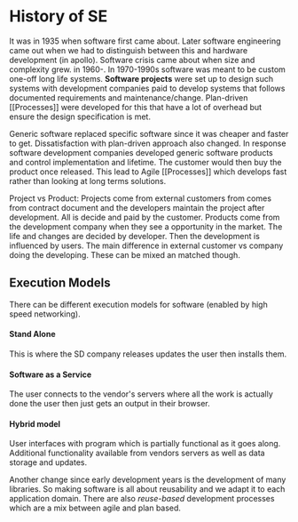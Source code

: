 # History of SE
It was in 1935 when software first came about. Later software engineering came out when we had to distinguish between this and hardware development (in apollo). Software crisis came about when size and complexity grew. in 1960-. In 1970-1990s  software was meant to be custom one-off long life systems. **Software projects** were set up to design such systems with development companies paid to develop systems that follows documented requirements and maintenance/change. Plan-driven [[Processes]] were developed for this that have a lot of overhead but ensure the design specification is met.

Generic software replaced specific software since it was cheaper and faster to get. Dissatisfaction with plan-driven approach also changed. In response software development companies developed generic software products and control implementation and lifetime. The customer would then buy the product once released. This lead to Agile [[Processes]] which develops fast rather than looking at long terms solutions.

Project vs Product: Projects come from external customers from comes from contract document and the developers maintain the project after development. All is decide and paid by the customer. Products come from the development company when they see a opportunity in the market. The life and changes are decided by developer. Then the development is influenced by users. The main difference in external customer vs company doing the developing. These can be mixed an matched though.

## Execution Models
There can be different execution models for software (enabled by high speed networking). 
#### Stand Alone
This is where the SD company releases updates the user then installs them.
#### Software as a Service
The user connects to the vendor's servers where all the work is actually done the user then just gets an output in their browser.
#### Hybrid model
User interfaces with program which is partially functional as it goes along. Additional functionality available from vendors servers as well as data storage and updates.

Another change since early development years is the development of many libraries. So making software is all about reusability and we adapt it to each application domain. There are also *reuse-based* development processes which are a mix between agile and plan based.